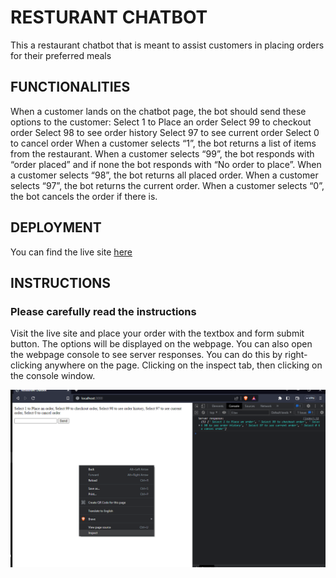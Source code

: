 # RESTURANT CHATBOT
This a restaurant chatbot that is meant to assist customers in placing orders for their preferred meals

## FUNCTIONALITIES 
When a customer lands on the chatbot page, the bot should send these options to the customer:
Select 1 to Place an order
Select 99 to checkout order
Select 98 to see order history
Select 97 to see current order
Select 0 to cancel order
When a customer selects “1”, the bot returns a list of items from the restaurant. 
When a customer selects “99”, the bot responds with “order placed” and if none the bot responds with “No order to place”. 
When a customer selects “98”, the bot returns all placed order.
When a customer selects “97”, the bot returns the current order.
When a customer selects “0”, the bot cancels the order if there is.

## DEPLOYMENT 
You can find the live site [here](https://restaurantchatbot-production.up.railway.app/)

## INSTRUCTIONS 
### Please carefully read the instructions
Visit the live site and place your order with the textbox and form submit button.
The options will be displayed on the webpage. 
You can also open the webpage console to see server responses. You can do this by right-clicking anywhere on the page. Clicking on the inspect tab, then clicking on the console window. 

![](pic.png)

